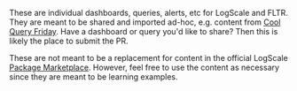 These are individual dashboards, queries, alerts, etc for LogScale and FLTR. They are meant to be shared and imported ad-hoc, e.g. content from [Cool Query Friday](https://www.reddit.com/r/crowdstrike). Have a dashboard or query you'd like to share? Then this is likely the place to submit the PR.

These are not meant to be a replacement for content in the official LogScale [Package Marketplace](https://library.humio.com/humio-server/packages-marketplace.html). However, feel free to use the content as necessary since they are meant to be learning examples. 
